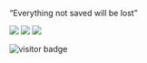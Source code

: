 <p>
“Everything not saved will be lost”
</p>

[![](https://img.shields.io/badge/Windows-11-4e9eee?style=flat-square&logo=windows&logoColor=blue)](https://www.microsoft.com/windows/windows-11)
[![](https://img.shields.io/badge/IDE-Visual%20Studio%20Code-blue?style=flat-square&logo=visual-studio-code&logoColor=blue)](https://code.visualstudio.com/)
[![](https://img.shields.io/badge/zsr-gitee-red?style=flat-square&logo=appveyor)](https://code.visualstudio.com/)
<p align="">
  <img src="https://visitor-badge.glitch.me/badge?page_id=captain5.captain5" alt="visitor badge"/>
</p>
